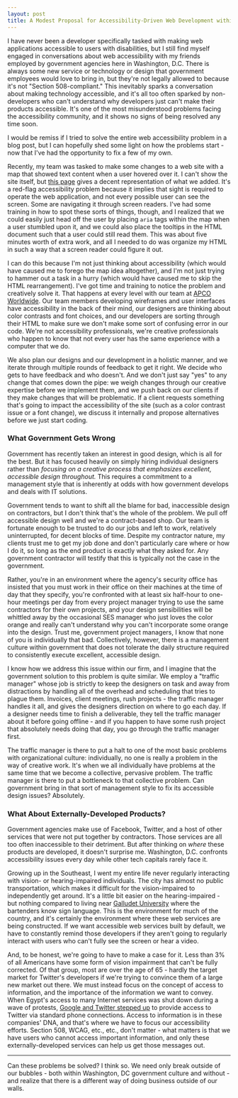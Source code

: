 ```yaml
---
layout: post
title: A Modest Proposal for Accessibility-Driven Web Development within Government
---
```


I have never been a developer specifically tasked with making web applications accessible to users with disabilities, but I still find myself engaged in conversations about web accessibility with my friends employed by government agencies here in Washington, D.C. There is always some new service or technology or design that government employees would love to bring in, but they're not legally allowed to because it's not "Section 508-compliant." This inevitably sparks a conversation about making technology accessible, and it's all too often sparked by non-developers who can't understand why developers just can't make their products accessible. It's one of the most misunderstood problems facing the accessibility community, and it shows no signs of being resolved any time soon. 

I would be remiss if I tried to solve the entire web accessibility problem in a blog post, but I can hopefully shed some light on how the problems start - now that I've had the opportunity to fix a few of my own.

Recently, my team was tasked to make some changes to a web site with a map that showed text content when a user hovered over it. I can't show the site itself, but [this page](https://www.mapbox.com/mapbox.js/example/v1.0.0/show-tooltips-on-hover/) gives a decent representation of what we added. It's a red-flag accessibility problem because it implies that sight is required to operate the web application, and not every possible user can see the screen. Some are navigating it through screen readers. I've had some training in how to spot these sorts of things, though, and I realized that we could easily just head off the user by placing `aria` tags within the map when a user stumbled upon it, and we could also place the tooltips in the HTML document such that a user could still read them. This was about five minutes worth of extra work, and all I needed to do was organize my HTML in such a way that a screen reader could figure it out. 

I can do this because I'm not just thinking about accessibility (which would have caused me to forego the map idea altogether), and I'm not just trying to hammer out a task in a hurry (which would have caused me to skip the HTML rearrangement). I've got time and training to notice the problem and creatively solve it. That happens at every level with our team at [APCO Worldwide](http://www.apcoworldwide.com). Our team members developing wireframes and user interfaces have accessibility in the back of their mind, our designers are thinking about color contrasts and font choices, and our developers are sorting through their HTML to make sure we don't make some sort of confusing error in our code. We're not accessibility professionals, we're creative professionals who happen to know that not every user has the same experience with a computer that we do.

We also plan our designs and our development in a holistic manner, and we iterate through multiple rounds of feedback to get it right. We decide who gets to have feedback and who doesn't. And we don't just say "yes" to any change that comes down the pipe: we weigh changes through our creative expertise before we implement them, and we push back on our clients if they make changes that will be problematic. If a client requests something that's going to impact the accessibility of the site (such as a color contrast issue or a font change), we discuss it internally and propose alternatives before we just start coding. 

### What Government Gets Wrong

Government has recently taken an interest in good design, which is all for the best. But it has focused heavily on simply hiring individual designers rather than *focusing on a creative process that emphasizes excellent, accessible design throughout.* This requires a commitment to a management style that is inherently at odds with how government develops and deals with IT solutions. 

Government tends to want to shift all the blame for bad, inaccessible design on contractors, but I don't think that's the whole of the problem. We pull off accessible design well and we're a contract-based shop. Our team is fortunate enough to be trusted to do our jobs and left to work, relatively uninterrupted, for decent blocks of time. Despite my contractor nature, my clients trust me to get my job done and don't particularly care where or how I do it, so long as the end product is exactly what they asked for. Any government contractor will testify that this is typically not the case in the government.

Rather, you're in an environment where the agency's security office has insisted that you must work in their office on their machines at the time of day that they specify, you're confronted with at least six half-hour to one-hour meetings per day from every project manager trying to use the same contractors for their own projects, and your design sensibilities will be whittled away by the occasional SES manager who just loves the color orange and really can't understand why you can't incorporate some orange into the design. Trust me, government project managers, I know that none of you is individually that bad. Collectively, however, there is a management culture within government that does not tolerate the daily structure required to consistently execute excellent, accessible design. 

I know how we address this issue within our firm, and I imagine that the government solution to this problem is quite similar. We employ a "traffic manager" whose job is strictly to keep the designers on task and away from distractions by handling all of the overhead and scheduling that tries to plague them. Invoices, client meetings, rush projects - the traffic manager handles it all, and gives the designers direction on where to go each day. If a designer needs time to finish a deliverable, they tell the traffic manager about it before going offline - and if you happen to have some rush project that absolutely needs doing that day, you go through the traffic manager first. 

The traffic manager is there to put a halt to one of the most basic problems with organizational culture: individually, no one is really a problem in the way of creative work. It's when we all individually have problems at the same time that we become a collective, pervasive problem. The traffic manager is there to put a bottleneck to that collective problem. Can government bring in that sort of management style to fix its accessible design issues? Absolutely.

### What About Externally-Developed Products?

Government agencies make use of Facebook, Twitter, and a host of other services that were not put together by contractors. Those services are all too often inaccessible to their detriment. But after thinking on *where* these products are developed, it doesn't surprise me. Washington, D.C. confronts accessibility issues every day while other tech capitals rarely face it.

Growing up in the Southeast, I went my entire life never regularly interacting with vision- or hearing-impaired individuals. The city has almost no public transportation, which makes it difficult for the vision-impaired to independently get around. It's a little bit easier on the hearing-impaired - but nothing compared to living near [Galludet University](https://www.gallaudet.edu/) where the bartenders know sign language. This is the environment for much of the country, and it's certainly the environment where these web services are being constructed. If we want accessible web services built by default, we have to constantly remind those developers if they aren't going to regularly interact with users who can't fully see the screen or hear a video. 

And, to be honest, we're going to have to make a case for it. Less than 3% of all Americans have some form of vision impairment that can't be fully corrected. Of that group, most are over the age of 65 - hardly the target market for Twitter's developers if we're trying to convince them of a large new market out there. We must instead focus on the concept of access to information, and the importance of the information we want to convey. When Egypt's access to many Internet services was shut down during a wave of protests, [Google and Twitter stepped up](http://www.theguardian.com/technology/2011/feb/01/google-twitter-egypt) to provide access to Twitter via standard phone connections. Access to information is in these companies' DNA, and that's where we have to focus our accessibility efforts. Section 508, WCAG, etc., etc., don't matter - what matters is that we have users who cannot access important information, and only these externally-developed services can help us get those messages out. 

----------------------------

Can these problems be solved? I think so. We need only break outside of our bubbles - both within Washington, DC government culture and without - and realize that there is a different way of doing business outside of our walls. 
